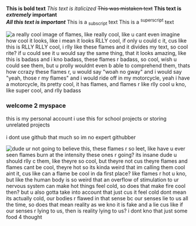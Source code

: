 **This is bold text** _This text is italicized_ ~~This was mistaken text~~ **This text is _extremely_ important** \
***All this text is important*** This is a <sub>subscript</sub> text This is a <sup>superscript</sup> text

![a really cool image of flames, like really cool, like u cant even imagine how cool it looks, like i mean it looks RLLY cool, if only u could c it, cus like this is RLLY RLLY cool, i rlly like these flames and it divides my text, so cool rite? if u could see it u would say the same thing, that it looks amazing, like this is badass and i kno badass, these flames r badass, so cool, wish u could see them, but u prolly wouldnt even b able to comprehend them, thats how ccrazy these flames r, u would say "woah no gway" and i would say "yeah, those r my flames" and i would ride off in my motorcycle, yeah i have a motorcycle, its pretty cool, it has flames, and flames r like rlly cool u kno, like super cool, and rlly badass](/divider12.gif)

### welcome 2 myspace
this is my personal account i use this for school projects or storing unrelated projects \
\
i dont use github that much so im no expert githubber

![dude ur not going to believe this, these flames r so leet, like have u ever seen flames burn at the intensity these ones r going? its insane dude u should rlly c them, like theyre so cool, but theyre not cus theyre flames and flames cant be cool, theyre hot so its kinda weird that im calling them cool aint it, cus like can a flame be cool in da first place? like flames r hot u kno, but like the human body is so weird that an overflow of stimulation to ur nervous system can make hot things feel cold, so does that make fire cool then? but u also gotta take into account that just cus it feel cold dont mean its actually cold, our bodies r flawed in that sense bc our senses lie to us all the time, so does that mean reality as we kno it is fake and a lie cus like if our senses r lying to us, then is reality lying to us? i dont kno that just some food 4 thought](/divider12.gif)

